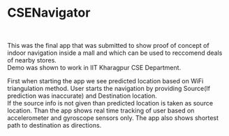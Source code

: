 <h1> CSENavigator </h1> <br/>

This was the final app that was submitted to show proof of concept of indoor navigation inside a mall and which can be used to reccomend deals of nearby stores.<br/>
Demo was shown to work in IIT Kharagpur CSE Department. <br/>

First when starting the app we see predicted location based on WiFi triangulation method. User starts the navigation by providing Source(If prediction was inaccurate) and Destination location. <br/>
If the source info is not given than predicted location is taken as source location.
Than the app shows real time tracking of user based on accelerometer and gyroscope sensors only. The app also shows shortest path to destination as directions. <br/>
